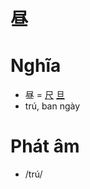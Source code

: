 # 昼

# Nghĩa
* 昼 = [尺](尺.md) [旦](旦.md)
* trú, ban ngày

# Phát âm
* /trú/

<script>window.HANZI_FIELD='昼';</script>